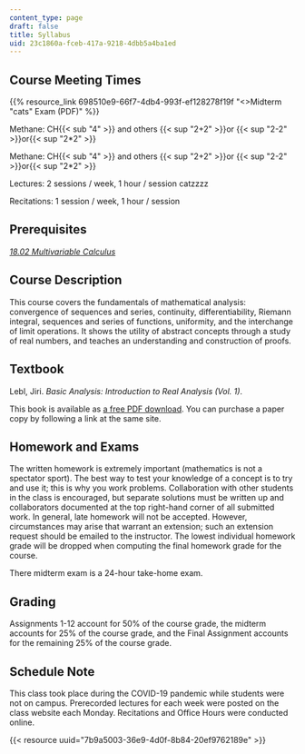 ```yaml
---
content_type: page
draft: false
title: Syllabus
uid: 23c1860a-fceb-417a-9218-4dbb5a4ba1ed
---
```

## Course Meeting Times

{{% resource_link 698510e9-66f7-4db4-993f-ef128278f19f "<>Midterm "cats" Exam (PDF)" %}}

Methane: CH{{< sub "4" >}} and others {{< sup "2+2" >}}or {{< sup "2-2" >}}or{{< sup "2*2" >}}

Methane: CH{{< sub "4" >}} and others {{< sup "2\+2" >}}or {{< sup "2\-2" >}}or{{< sup "2\*2" >}}

Lectures: 2 sessions / week, 1 hour / session catzzzz

Recitations: 1 session / week, 1 hour / session

## Prerequisites

[*18.02 Multivariable Calculus*](/courses/mathematics/18-02sc-multivariable-calculus-fall-2010)

## Course Description

This course covers the fundamentals of mathematical analysis: convergence of sequences and series, continuity, differentiability, Riemann integral, sequences and series of functions, uniformity, and the interchange of limit operations. It shows the utility of abstract concepts through a study of real numbers, and teaches an understanding and construction of proofs.

## Textbook

Lebl, Jiri. *Basic Analysis: Introduction to Real Analysis (Vol. 1)*.

This book is available as [a free PDF download](https://www.jirka.org/ra/). You can purchase a paper copy by following a link at the same site.

## Homework and Exams

The written homework is extremely important (mathematics is not a spectator sport). The best way to test your knowledge of a concept is to try and use it; this is why you work problems. Collaboration with other students in the class is encouraged, but separate solutions must be written up and collaborators documented at the top right-hand corner of all submitted work. In general, late homework will not be accepted. However, circumstances may arise that warrant an extension; such an extension request should be emailed to the instructor. The lowest individual homework grade will be dropped when computing the final homework grade for the course.

There midterm exam is a 24-hour take-home exam.

## Grading

Assignments 1-12 account for 50% of the course grade, the midterm accounts for 25% of the course grade, and the Final Assignment accounts for the remaining 25% of the course grade.

## Schedule Note

This class took place during the COVID-19 pandemic while students were not on campus. Prerecorded lectures for each week were posted on the class website each Monday. Recitations and Office Hours were conducted online.

{{< resource uuid="7b9a5003-36e9-4d0f-8b84-20ef9762189e" >}}